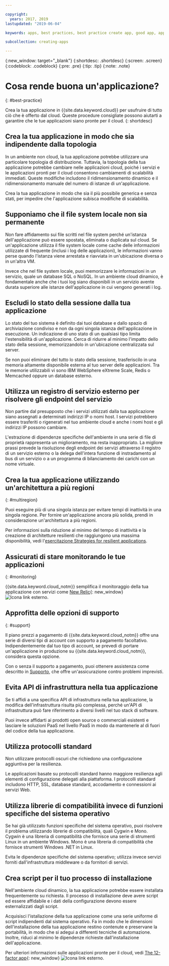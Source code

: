 ```yaml
---

copyright:
  years: 2017, 2019
lastupdated: "2019-06-04"

keywords: apps, best practices, best practice create app, good app, app general, common practice, cloud app help

subcollection: creating-apps

---
```


{:new_window: target="_blank"}
{:shortdesc: .shortdesc}
{:screen: .screen}
{:codeblock: .codeblock}
{:pre: .pre}
{:tip: .tip}
{:note: .note}

# Cosa rende buona un'applicazione?
{: #best-practice}

Crea la tua applicazione in {{site.data.keyword.cloud}} per usufruire di tutto ciò che è offerto dal cloud. Queste procedure consigliate possono aiutarti a garantire che le tue applicazioni siano pronte per il cloud.
{: shortdesc}

## Crea la tua applicazione in modo che sia indipendente dalla topologia

In un ambiente non cloud, la tua applicazione potrebbe utilizzare una particolare topologia di distribuzione. Tuttavia, la topologia della tua applicazione potrebbe cambiare nelle applicazioni cloud, poiché i servizi e le applicazioni pronti per il cloud consentono cambiamenti di scalabilità immediati. Queste modifiche includono il ridimensionamento dinamico e il ridimensionamento manuale del numero di istanze di un'applicazione.

Crea la tua applicazione in modo che sia il più possibile generica e senza stati, per impedire che l'applicazione subisca modifiche di scalabilità.

## Supponiamo che il file system locale non sia permanente

Non fare affidamento sui file scritti nel file system perché un'istanza dell'applicazione può essere spostata, eliminata o duplicata sul cloud. Se un'applicazione utilizza il file system locale come cache delle informazioni utilizzate di frequente (inclusi i log delle applicazioni), le informazioni vanno perse quando l'istanza viene arrestata e riavviata in un'ubicazione diversa o in un'altra VM.

Invece che nel file system locale, puoi memorizzare
le informazioni in un servizio, quale un database SQL o NoSQL. In un ambiente cloud dinamico, è fondamentale anche che i tuoi log siano disponibili in un servizio avente durata superiore alle istanze dell'applicazione in cui vengono generati i log.

## Escludi lo stato della sessione dalla tua applicazione

Lo stato del tuo sistema è definito dai tuoi database e dallo spazio di archiviazione condiviso e non da ogni singola istanza dell'applicazione in esecuzione. Un indicazione di uno stato di un qualsiasi tipo limita l'estensibilità di un'applicazione. Cerca di ridurre al minimo
l'impatto dello stato della sessione, memorizzandolo in un'ubicazione centralizzata
sul server.

Se non puoi eliminare del tutto lo stato della sessione, trasferiscilo in una memoria altamente disponibile esterna al tuo server delle applicazioni. Tra le memorie utilizzabili vi sono IBM WebSphere eXtreme Scale, Redis o Memcached oppure un database esterno.

## Utilizza un registro di servizio esterno per risolvere gli endpoint del servizio

Non partire dal presupposto che i servizi utilizzati dalla tua applicazione siano assegnati a determinati indirizzi IP o nomi host. I servizi potrebbero essere trasferiti o rigenerati nel tuo ambiente cloud e anche i nomi host e gli indirizzi IP possono cambiare.

L'estrazione di dipendenze specifiche dell'ambiente in una
serie di file di proprietà rappresenta un miglioramento, ma resta inappropriato. La migliore prassi prevede la risoluzione degli endpoint dei servizi attraverso il registro
di un servizio esterno o la delega dell'intera funzione di instradamento
al bus di un servizio o a un programma di bilanciamento dei carichi con un nome virtuale.

## Crea la tua applicazione utilizzando un'architettura a più regioni
{: #multiregion}

Puoi eseguire più di una singola istanza per evitare tempi di inattività in una singola regione. Per fornire un'applicazione ancora più solida, prendi in considerazione un'architettura a più regioni.

Per informazioni sulla riduzione al minimo del tempo di inattività e la creazione di architetture resilienti che raggiungono una massima disponibilità, vedi l'[esercitazione Strategies for resilient applications](/docs/tutorials?topic=solution-tutorials-strategies-for-resilient-applications).

## Assicurati di stare monitorando le tue applicazioni
{: #monitoring}

{{site.data.keyword.cloud_notm}} semplifica il monitoraggio della tua applicazione con servizi come [New Relic](https://newrelic.com/){: new_window} ![Icona link esterno](../icons/launch-glyph.svg "Icona link esterno").

## Approfitta delle opzioni di supporto
{: #support}

Il piano prezzi a pagamento di {{site.data.keyword.cloud_notm}} offre una serie di diversi tipi di account con supporto a pagamento facoltativo. Indipendentemente dal tuo tipo di account, se prevedi di portare un'applicazione in produzione su {{site.data.keyword.cloud_notm}}, considera questa opzione.

Con o senza il supporto a pagamento, puoi ottenere assistenza come descritto in [Supporto](/docs/get-support?topic=get-support-getting-customer-support), che offre un'assicurazione contro problemi imprevisti.

## Evita API di infrastruttura nella tua applicazione

Se ti affidi a una specifica API di infrastruttura nella tua applicazione, la modifica dell'infrastruttura risulta più complessa, perché un'API di infrastruttura può fare riferimento a diversi livelli nel tuo stack di software.

Puoi invece affidarti ai prodotti open source o commerciali esistenti e lasciare le soluzioni PaaS nel livello PaaS in modo da mantenerle al di fuori del codice della tua applicazione.

## Utilizza protocolli standard

Non utilizzare protocolli oscuri che
richiedono una configurazione aggiuntiva per la resilienza.

Le applicazioni basate su protocolli standard hanno maggiore resilienza agli elementi di configurazione delegati alla piattaforma. I protocolli standard includono HTTP, SSL,
database standard, accodamento e connessioni ai servizi Web.

## Utilizza librerie di compatibilità invece di funzioni specifiche del sistema operativo

Se hai già utilizzato
funzioni specifiche del sistema operativo, puoi risolvere il problema utilizzando librerie di compatibilità,
quali Cygwin e Mono. Cygwin è una libreria di compatibilità che fornisce una serie di strumenti Linux in un ambiente Windows. Mono è una libreria di compatibilità che fornisce strumenti Windows .NET in Linux.

Evita le dipendenze specifiche del sistema operativo;
utilizza invece servizi forniti dall'infrastruttura middleware
o da fornitori di servizi.

## Crea script per il tuo processo di installazione

Nell'ambiente cloud dinamico, la tua applicazione potrebbe essere installata frequentemente su richiesta. Il processo di installazione deve avere script ed essere affidabile e i dati della configurazione
devono essere esternalizzati dagli script.

Acquisisci l'istallazione della tua applicazione come una serie uniforme di script indipendenti dal sistema operativo. Fa in modo che le dimensioni dell'installazione della tua applicazione restino contenute e preservane la portabilità, in modo che si adegui a differenti tecniche di automazione. Inoltre, riduci al minimo le dipendenze richieste dall'installazione dell'applicazione.

Per ulteriori informazioni sulle applicazioni pronte per il cloud, vedi [The 12-factor app](https://12factor.net/){: new_window} ![Icona link esterno](../icons/launch-glyph.svg "Icona link esterno").


